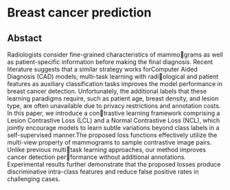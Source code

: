 # Breast cancer prediction
## Abstact
Radiologists consider fine-grained characteristics of mammograms as well as patient-specific information before making the final diagnosis. Recent literature suggests that a similar strategy works forComputer Aided Diagnosis (CAD) models; multi-task learning with radiological and patient features as auxiliary classification tasks improves the model performance in breast cancer detection. Unfortunately, the additional labels that these learning paradigms require, such as patient
age, breast density, and lesion type, are often unavailable due to privacy restrictions and annotation costs. In this paper, we introduce a contrastive learning framework comprising a Lesion Contrastive Loss (LCL) and a Normal Contrastive Loss (NCL), which jointly encourage models to learn subtle variations beyond class labels in a self-supervised manner.The proposed loss functions effectively utilize the multi-view property of mammograms to sample contrastive image pairs. Unlike previous multitask learning approaches, our method improves cancer detection performance without additional annotations. Experimental results further demonstrate that the proposed losses produce discriminative intra-class features and reduce false positive rates in challenging cases.




